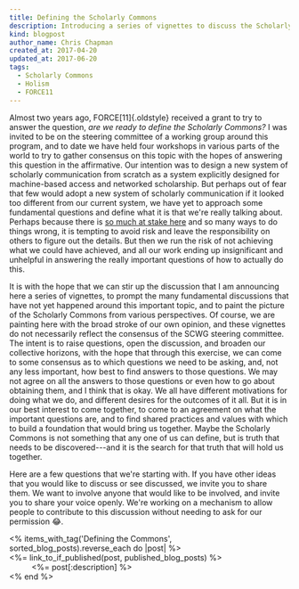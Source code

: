 ```yaml
---
title: Defining the Scholarly Commons
description: Introducing a series of vignettes to discuss the Scholarly Commons.
kind: blogpost
author_name: Chris Chapman
created_at: 2017-04-20
updated_at: 2017-06-20
tags:
  - Scholarly Commons
  - Holism
  - FORCE11
---
```


Almost two years ago, FORCE[11]{.oldstyle} received a grant to try to answer
the question, _are we ready to define the Scholarly Commons?_ I was invited to
be on the steering committee of a working group around this program, and to
date we have held four workshops in various parts of the world to try to gather
consensus on this topic with the hopes of answering this question in the
affirmative. Our intention was to design a new system of scholarly
communication from scratch as a system explicitly designed for machine-based
access and networked scholarship. But perhaps out of fear that few would adopt
a new system of scholarly communication if it looked too different from our
current system, we have yet to approach some fundamental questions and define
what it is that we're really talking about. Perhaps because there is [so much
at stake here][f11 discussion] and so many ways to do things wrong, it is
tempting to avoid risk and leave the responsibility on others to figure out the
details. But then we run the risk of not achieving what we could have achieved,
and all our work ending up insignificant and unhelpful in answering the really
important questions of how to actually do this.

It is with the hope that we can stir up the discussion that I am announcing
here a series of vignettes, to prompt the many fundamental discussions that
have not yet happened around this important topic, and to paint the picture of
the Scholarly Commons from various perspectives. Of course, we are painting
here with the broad stroke of our own opinion, and these vignettes do not
necessarily reflect the consensus of the SCWG steering committee. The intent is
to raise questions, open the discussion, and broaden our collective horizons,
with the hope that through this exercise, we can come to some consensus as to
which questions we need to be asking, and, not any less important, how best to
find answers to those questions. We may not agree on all the answers to those
questions or even how to go about obtaining them, and I think that is okay. We
all have different motivations for doing what we do, and different desires for
the outcomes of it all. But it is in our best interest to come together, to
come to an agreement on what the important questions are, and to find shared
practices and values with which to build a foundation that would bring us
together. Maybe the Scholarly Commons is not something that any one of us can
define, but is truth that needs to be discovered---and it is the search for
that truth that will hold us together.

<!--MORE-->

Here are a few questions that we're starting with. If you have other ideas that
you would like to discuss or see discussed, we invite you to share them. We
want to involve anyone that would like to be involved, and invite you to share
your voice openly. We're working on a mechanism to allow people to contribute
to this discussion without needing to ask for our permission :joy:.

<dl>
<% items_with_tag('Defining the Commons', sorted_blog_posts).reverse_each do |post| %>
  <dt><%= link_to_if_published(post, published_blog_posts) %></dt>
  <dd><%= post[:description] %></dd>
<% end %>
</dl>

[f11 discussion]: <https://groups.google.com/a/force11.org/forum/#!topic/f11discussion/_jE0D4ns_RQ>
